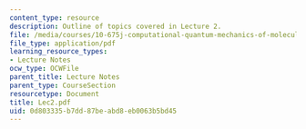 ```yaml
---
content_type: resource
description: Outline of topics covered in Lecture 2.
file: /media/courses/10-675j-computational-quantum-mechanics-of-molecular-and-extended-systems-fall-2004/0d803335b7dd87beabd8eb0063b5bd45_Lec2.pdf
file_type: application/pdf
learning_resource_types:
- Lecture Notes
ocw_type: OCWFile
parent_title: Lecture Notes
parent_type: CourseSection
resourcetype: Document
title: Lec2.pdf
uid: 0d803335-b7dd-87be-abd8-eb0063b5bd45
---
```

